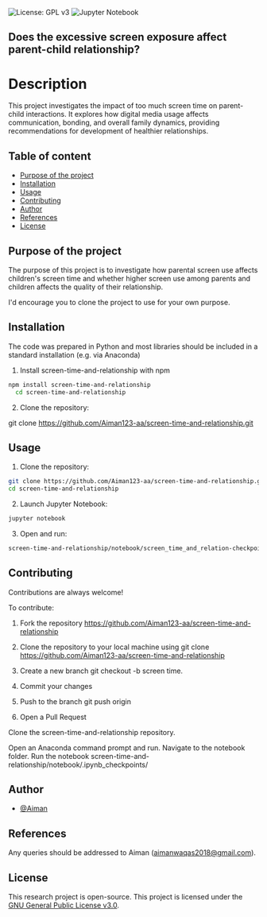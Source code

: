 
![License: GPL v3](https://img.shields.io/badge/License-GPLv3-blue.svg)
![Jupyter Notebook](https://img.shields.io/badge/Made%20With-Jupyter-orange)
## Does the excessive screen exposure affect parent-child relationship?
# Description
This project investigates the impact of too much screen time on parent-child interactions. It explores how digital media usage affects communication, bonding, and overall family dynamics, providing recommendations for development of healthier relationships.

## Table of content
- [Purpose of the project](#purpose-of-the-project)
- [Installation](#installation)
- [Usage](#usage)
- [Contributing](#contributing)
- [Author](#author)
- [References](#reference)
- [License](#license)
## Purpose of the project
The purpose of this project is to investigate how parental screen use affects children's screen time and whether higher screen use among parents and children affects the quality of their relationship.

I'd encourage you to clone the project to use for your own purpose.
## Installation
The code was prepared in Python and most libraries should be included in a standard installation (e.g. via Anaconda)
1. Install screen-time-and-relationship with npm

```bash
npm install screen-time-and-relationship
  cd screen-time-and-relationship
```

2. Clone the repository:
 
 git clone https://github.com/Aiman123-aa/screen-time-and-relationship.git


## Usage
1. Clone the repository:

```bash
git clone https://github.com/Aiman123-aa/screen-time-and-relationship.git
cd screen-time-and-relationship
```
2. Launch Jupyter Notebook:
```bash
jupyter notebook
```
3. Open and run:
```bash
screen-time-and-relationship/notebook/screen_time_and_relation-checkpoint.ipynb
```



## Contributing

Contributions are always welcome!

To contribute:
1. Fork the repository https://github.com/Aiman123-aa/screen-time-and-relationship
2. Clone the repository to your local machine using git clone https://github.com/Aiman123-aa/screen-time-and-relationship
3. Create a new branch 
 git checkout -b screen time.

4. Commit your changes 
5. Push to the branch 
git push origin <screentime> 

6. Open a Pull Request


Clone the screen-time-and-relationship repository.

Open an Anaconda command prompt and run.
Navigate to the notebook folder.
Run the notebook screen-time-and-relationship/notebook/.ipynb_checkpoints/
## Author
- [@Aiman](https://github.com/Aiman123-aa)

## References
Any queries should be addressed to Aiman (aimanwaqas2018@gmail.com).
 
## License
This research project is open-source. This project is licensed under the [GNU General Public License v3.0](https://www.gnu.org/licenses/gpl-3.0.en.html).
